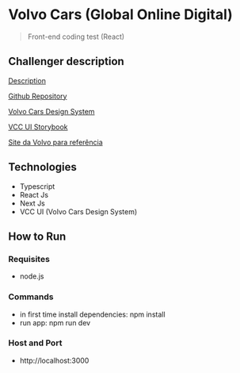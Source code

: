 # Volvo Cars (Global Online Digital)

> Front-end coding test (React)

## Challenger description

[Description](description.md)

[Github Repository](https://github.com/volvo-cars/god-frontend-code-test)

[Volvo Cars Design System](https://vcc-ui.vercel.app/docs)

[VCC UI Storybook](https://vcc-ui-storybook.vercel.app/)

[Site da Volvo para referência](https://www.volvocars.com/br/)

## Technologies

- Typescript
- React Js
- Next Js
- VCC UI (Volvo Cars Design System)

## How to Run

### Requisites

- node.js

### Commands

- in first time install dependencies: npm install
- run app: npm run dev

### Host and Port

- http://localhost:3000

